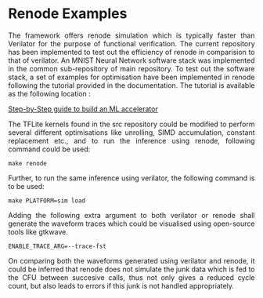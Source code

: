 # Renode Examples 

<p align="justify"> The framework offers renode simulation which is typically faster than Verilator for the purpose of functional verification. The current repository has been implemented to test out the efficiency of renode in comparision to that of verilator. An MNIST Neural Network software stack was implemented in the common sub-repository of main repository. To test out the software stack, a set of examples for optimisation have been implemented in renode following the tutorial provided in the documentation. The tutorial is available as the following location : </p>

[Step-by-Step guide to build an ML accelerator](https://cfu-playground.readthedocs.io/en/latest/step-by-step.html)

<p align="justify">  The TFLite kernels found in the src repository could be modified to perform several different optimisations like unrolling, SIMD accumulation, constant replacement etc., and to run the inference using renode, following command could be used: </p> 

```
make renode
```
<p align="justify">  Further, to run the same inference using verilator, the following command is to be used: </p> 

```
make PLATFORM=sim load
```
<p align="justify"> Adding the following extra argument to both verilator or renode shall generate the waveform traces which could be visualised using open-source tools like gtkwave. </p> 

```
ENABLE_TRACE_ARG=--trace-fst
```
<p align="justify"> On comparing both the waveforms generated using verilator and renode, it could be inferred that renode does not simulate the junk data which is fed to the CFU between succesive calls, thus not only gives a reduced cycle count, but also leads to errors if this junk is not handled appropriately. </p>
